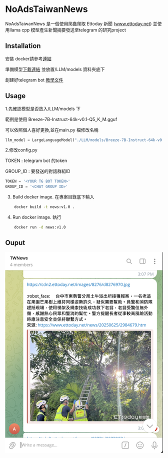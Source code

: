 # NoAdsTaiwanNews
NoAdsTaiwanNews 是一個使用爬蟲爬取 Ettoday 新聞 (www.ettoday.net)
並使用llama cpp 模型產生新聞摘要發送至telegram 的研究project

## Installation
安裝 docker請參考[連結](https://www.docker.com/get-started/)

準備模型[下載連結](https://huggingface.co/audreyt/Breeze-7B-Instruct-64k-v0.1-GGUF/blob/main/Breeze-7B-Instruct-64k-v0.1-Q5_K_M.gguf) 並放置/LLM/models 資料夾底下

創建好telegram bot [教學文件](https://sendpulse.com/knowledge-base/chatbot/telegram/create-telegram-chatbot)

## Usage
1.先確認模型是否放入/LLM/models 下

範例是使用 Breeze-7B-Instruct-64k-v0.1-Q5_K_M.gguf 

可以依照個人喜好更換,並在main.py 檔修改名稱
```python
llm_model = LargeLanguageModel("./LLM/models/Breeze-7B-Instruct-64k-v0.1-Q5_K_M.gguf")
```

2.修改config.py

TOKEN : telegram bot 的token

GROUP_ID : 要發送的對話群組ID
```python
TOKEN = '<YOUR TG BOT TOKEN>'
GROUP_ID = '<CHAT GROUP ID>'
```
3. Build docker image. 在專案目錄底下輸入
```cmd
    docker build -t news:v1.0 .
```
4. Run docker image. 執行
```cmd
    docker run -d news:v1.0
```


## Ouput
![screenshot](img/example.png)